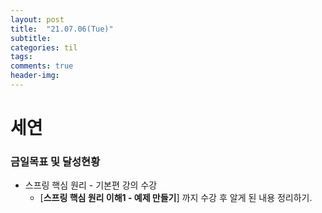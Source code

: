 ```yaml
---
layout: post
title:  "21.07.06(Tue)"
subtitle:
categories: til
tags:
comments: true
header-img:
---
```

# 세연
### 금일목표 및 달성현황
- 스프링 핵심 원리 - 기본편 강의 수강 
  - [**스프링 핵심 원리 이해1 - 예제 만들기**] 까지 수강 후 알게 된 내용 정리하기. 